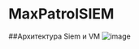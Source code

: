 # MaxPatrolSIEM
##Архитектура Siem и VM
![image](https://github.com/user-attachments/assets/dbec4793-6ffe-4191-bb4f-a76d859b0fd6)
